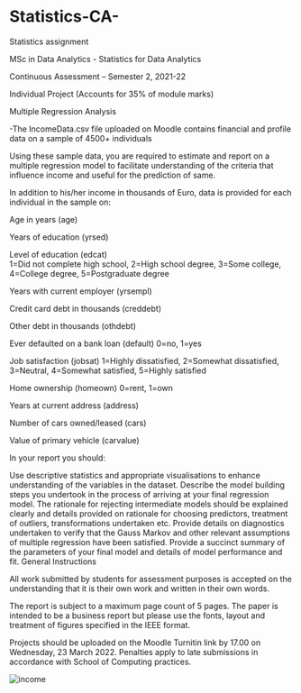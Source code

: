 # Statistics-CA-
Statistics assignment 

MSc in Data Analytics - Statistics for Data Analytics

Continuous Assessment  – Semester 2, 2021-22

Individual Project (Accounts for 35% of module marks)

                                                                                    

Multiple Regression Analysis

-The IncomeData.csv file uploaded on Moodle contains financial and profile data on a sample of 4500+ individuals

Using these sample data, you are required to estimate and report on a multiple regression model to facilitate understanding of the criteria that influence income and useful for the prediction of same. 

In addition to his/her income in thousands of Euro, data is provided for each individual in the sample on: 

Age in years (age)

Years of education (yrsed)

Level of education (edcat)          
1=Did not complete high school, 2=High school degree, 3=Some college, 4=College degree, 5=Postgraduate degree

Years with current employer (yrsempl)

Credit card debt in thousands (creddebt)

Other debt in thousands (othdebt)

Ever defaulted on a bank loan (default)
0=no, 1=yes

Job satisfaction (jobsat) 
1=Highly dissatisfied, 2=Somewhat dissatisfied, 3=Neutral, 4=Somewhat satisfied, 5=Highly satisfied

Home ownership (homeown)
0=rent, 1=own

Years at current address (address)

Number of cars owned/leased (cars)

Value of primary vehicle (carvalue)

In your report you should:

Use descriptive statistics and appropriate visualisations to enhance understanding of the variables in the dataset.
Describe the model building steps you undertook in the process of arriving at your final regression model. The rationale for rejecting intermediate models should be explained clearly and details provided on rationale for choosing predictors, treatment of outliers, transformations undertaken etc.
Provide details on diagnostics undertaken to verify that the Gauss Markov and other relevant assumptions of multiple regression have been satisfied.
Provide a succinct summary of the parameters of your final model and details of model performance and fit.
General Instructions

All work submitted by students for assessment purposes is accepted on the understanding that it is their own work and written in their own words. 

The report is subject to a maximum page count of 5 pages. The paper is intended to be a business report but please use the fonts, layout and treatment of figures specified in the IEEE format.

Projects should be uploaded on the Moodle Turnitin link by 17.00 on Wednesday, 23 March 2022. Penalties apply to late submissions in accordance with School of Computing practices.


![income](https://user-images.githubusercontent.com/74225565/159119889-da77b516-2ea2-4f97-a788-db1b8cc123b5.PNG)
